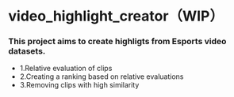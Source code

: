 # video_highlight_creator（WIP）

### This project aims to create highligts from Esports video datasets.

- 1.Relative evaluation of clips
- 2.Creating a ranking based on relative evaluations
- 3.Removing clips with high similarity
